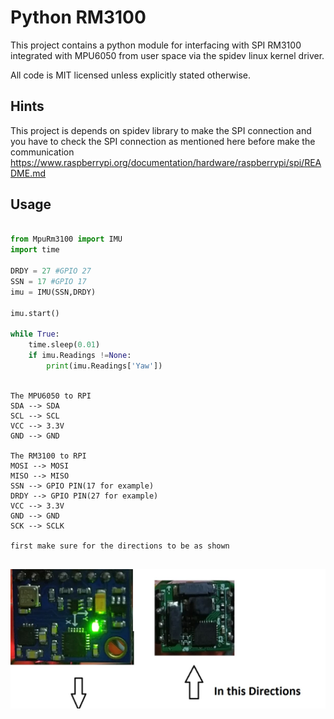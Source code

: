 Python RM3100
=============

This project contains a python module for interfacing with SPI RM3100 integrated with MPU6050 from user space via the spidev linux kernel driver.

All code is MIT licensed unless explicitly stated otherwise.


Hints
-----
This project is depends on spidev library to make the SPI connection and 
you have to check the SPI connection as mentioned here before make the communication
https://www.raspberrypi.org/documentation/hardware/raspberrypi/spi/README.md

Usage
-----

```python

from MpuRm3100 import IMU
import time

DRDY = 27 #GPIO 27
SSN = 17 #GPIO 17
imu = IMU(SSN,DRDY)

imu.start()

while True:
    time.sleep(0.01)
    if imu.Readings !=None:
        print(imu.Readings['Yaw'])
		
```

```Connection
The MPU6050 to RPI
SDA --> SDA
SCL --> SCL
VCC --> 3.3V
GND --> GND

The RM3100 to RPI
MOSI --> MOSI
MISO --> MISO
SSN --> GPIO PIN(17 for example)
DRDY --> GPIO PIN(27 for example)
VCC --> 3.3V
GND --> GND
SCK --> SCLK

first make sure for the directions to be as shown


```

![alt text](https://raw.githubusercontent.com/Ahmed-Dakrory/RM3100_With_MPU6050/master/Directions.jpg)